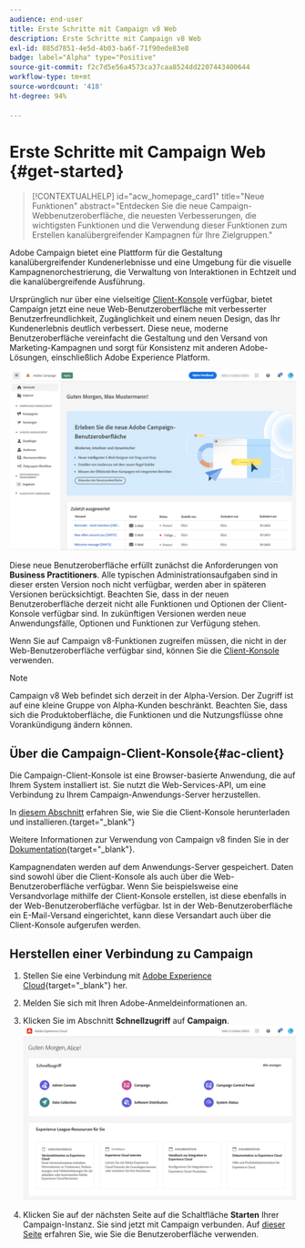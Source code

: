 ```yaml
---
audience: end-user
title: Erste Schritte mit Campaign v8 Web
description: Erste Schritte mit Campaign v8 Web
exl-id: 885d7851-4e5d-4b03-ba6f-71f90ede83e8
badge: label="Alpha" type="Positive"
source-git-commit: f2c7d5e56a4573ca37caa8524dd2207443400644
workflow-type: tm+mt
source-wordcount: '418'
ht-degree: 94%

---
```


# Erste Schritte mit Campaign Web {#get-started}

>[!CONTEXTUALHELP]
>id="acw_homepage_card1"
>title="Neue Funktionen"
>abstract="Entdecken Sie die neue Campaign-Webbenutzeroberfläche, die neuesten Verbesserungen, die wichtigsten Funktionen und die Verwendung dieser Funktionen zum Erstellen kanalübergreifender Kampagnen für Ihre Zielgruppen."


Adobe Campaign bietet eine Plattform für die Gestaltung kanalübergreifender Kundenerlebnisse und eine Umgebung für die visuelle Kampagnenorchestrierung, die Verwaltung von Interaktionen in Echtzeit und die kanalübergreifende Ausführung.

Ursprünglich nur über eine vielseitige [Client-Konsole](#ac-client) verfügbar, bietet Campaign jetzt eine neue Web-Benutzeroberfläche mit verbesserter Benutzerfreundlichkeit, Zugänglichkeit und einem neuen Design, das Ihr Kundenerlebnis deutlich verbessert. Diese neue, moderne Benutzeroberfläche vereinfacht die Gestaltung und den Versand von Marketing-Kampagnen und sorgt für Konsistenz mit anderen Adobe-Lösungen, einschließlich Adobe Experience Platform.

![](assets/home.png)

Diese neue Benutzeroberfläche erfüllt zunächst die Anforderungen von **Business Practitioners**. Alle typischen Administrationsaufgaben sind in dieser ersten Version noch nicht verfügbar, werden aber in späteren Versionen berücksichtigt. Beachten Sie, dass in der neuen Benutzeroberfläche derzeit nicht alle Funktionen und Optionen der Client-Konsole verfügbar sind. In zukünftigen Versionen werden neue Anwendungsfälle, Optionen und Funktionen zur Verfügung stehen.

Wenn Sie auf Campaign v8-Funktionen zugreifen müssen, die nicht in der Web-Benutzeroberfläche verfügbar sind, können Sie die [Client-Konsole](#ac-client) verwenden.


>[!NOTE]
>
>Campaign v8 Web befindet sich derzeit in der Alpha-Version. Der Zugriff ist auf eine kleine Gruppe von Alpha-Kunden beschränkt. Beachten Sie, dass sich die Produktoberfläche, die Funktionen und die Nutzungsflüsse ohne Vorankündigung ändern können.

## Über die Campaign-Client-Konsole{#ac-client}

Die Campaign-Client-Konsole ist eine Browser-basierte Anwendung, die auf Ihrem System installiert ist. Sie nutzt die Web-Services-API, um eine Verbindung zu Ihrem Campaign-Anwendungs-Server herzustellen.

In [diesem Abschnitt](https://experienceleague.adobe.com/docs/campaign/campaign-v8/new/connect.html?lang=de) erfahren Sie, wie Sie die Client-Konsole herunterladen und installieren.{target="_blank"}

Weitere Informationen zur Verwendung von Campaign v8 finden Sie in der [Dokumentation](https://experienceleague.adobe.com/docs/campaign/campaign-v8/campaign-home.html?lang=de){target="_blank"}.

Kampagnendaten werden auf dem Anwendungs-Server gespeichert. Daten sind sowohl über die Client-Konsole als auch über die Web-Benutzeroberfläche verfügbar. Wenn Sie beispielsweise eine Versandvorlage mithilfe der Client-Konsole erstellen, ist diese ebenfalls in der Web-Benutzeroberfläche verfügbar. Ist in der Web-Benutzeroberfläche ein E-Mail-Versand eingerichtet, kann diese Versandart auch über die Client-Konsole aufgerufen werden.

## Herstellen einer Verbindung zu Campaign


1. Stellen Sie eine Verbindung mit [Adobe Experience Cloud](http://experience.adobe.com){target="_blank"} her.
1. Melden Sie sich mit Ihren Adobe-Anmeldeinformationen an.
1. Klicken Sie im Abschnitt **Schnellzugriff** auf **Campaign**.
   ![](assets/connect.png)

1. Klicken Sie auf der nächsten Seite auf die Schaltfläche **Starten** Ihrer Campaign-Instanz.
Sie sind jetzt mit Campaign verbunden. Auf [dieser Seite](user-interface.md) erfahren Sie, wie Sie die Benutzeroberfläche verwenden.

<!--
-> experience cloud home: "Campaign" -> home campaign v8
-> or Campaign v8 web if direct URL
-->

